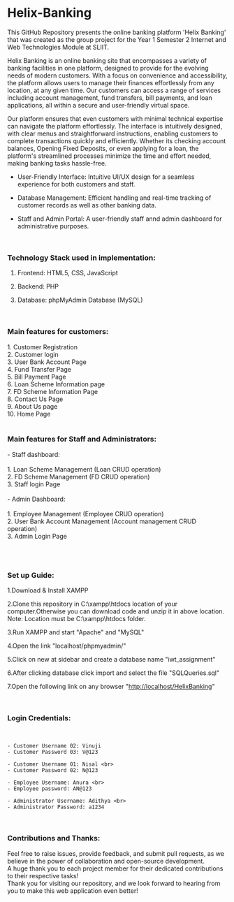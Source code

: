 # Helix-Banking
<p>
This GitHub Repository presents the online banking platform 'Helix Banking' that was created as the group project for the Year 1 Semester 2 Internet and Web Technologies Module at SLIIT. 
</p>

<p>
Helix Banking is an online banking site that encompasses a variety of banking facilities in one platform, designed to provide for the evolving needs of modern customers. With a focus on convenience and accessibility, the platform allows users to manage their finances effortlessly from any location, at any given time. Our customers can access a range of services including account management, fund transfers, bill payments, and loan applications, all within a secure and user-friendly virtual space.

Our platform ensures that even customers with minimal technical expertise can navigate the platform effortlessly. The interface is intuitively designed, with clear menus and straightforward instructions, enabling customers to complete transactions quickly and
efficiently. Whether its checking account balances, Opening Fixed Deposits, or even applying for a loan, the platform's streamlined processes minimize the time and effort needed, making banking tasks hassle-free.
  
- User-Friendly Interface: Intuitive UI/UX design for a seamless experience for both customers and staff.

- Database Management: Efficient handling and real-time tracking of customer records as well as other banking data.
  
- Staff and Admin Portal: A user-friendly staff annd admin dashboard for administrative purposes.
</p>
<br>
<p>
<h3> Technology Stack used in implementation: </h3>


01. Frontend: HTML5, CSS, JavaScript
   
02. Backend: PHP
  
03. Database: phpMyAdmin Database (MySQL)
   
</p>
<br>
<p>
  <h3>Main features for customers:</h3>
  1. Customer Registration <br>
  2. Customer login <br>
  3. User Bank Account Page <br>
  4. Fund Transfer Page <br>
  5. Bill Payment Page <br>
  6. Loan Scheme Information page <br>
  7. FD Scheme Information Page <br>
  8. Contact Us Page <br>
  9. About Us page <br>
  10. Home Page <br><br>
</p>

<p>
  <h3>Main features for Staff and Administrators:</h3>
- Staff dashboard:<br><br>
    1. Loan Scheme Management (Loan CRUD operation)<br>
    2. FD Scheme Management (FD CRUD operation)<br>
    3. Staff login Page<br><br>
- Admin Dashboard:<br><br>
    1. Employee Management (Employee CRUD operation)<br>
    2. User Bank Account Management (Account management CRUD operation)<br>
    3. Admin Login Page <br><br>
</p>
<br>
<p>
  <h3>Set up Guide:</h3>

  1.Download & Install XAMPP

2.Clone this repository in C:\xampp\htdocs location of your computer.Otherwise you can download code and unzip it in above location.
Note: Location must be C:\xampp\htdocs folder.

3.Run XAMPP and start "Apache" and "MySQL"

4.Open the link "localhost/phpmyadmin/"

5.Click on new at sidebar and create a database name "iwt_assignment"

6.After clicking database click import and select the file "SQLQueries.sql"

7.Open the following link on any browser 
"[http://localhost/HelixBanking](http://localhost/Helix%20Banking/src/)"

</p>
<br>
<p><h3>Login Credentials:</h3><br>

    - Customer Username 02: Vinuji 
    - Customer Password 03: V@123

    - Customer Username 01: Nisal <br>
    - Customer Password 02: N@123

    - Employee Username: Anura <br>
    - Employee password: AN@123

    - Administrator Username: Adithya <br>
    - Administrator Password: a1234
    
</p>
<br>
<p>
<h3>Contributions and Thanks:</h3>
Feel free to raise issues, provide feedback, and submit pull requests, as we believe in the power of collaboration and open-source development.
<br>
A huge thank you to each project member for their dedicated contributions to their respective tasks!
<br>
Thank you for visiting our repository, and we look forward to hearing from you to make this web application even better!
</p>
